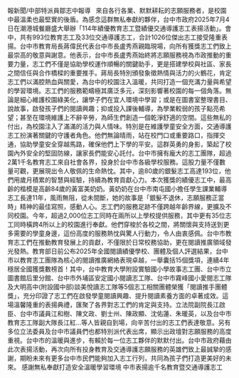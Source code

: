報新聞/中部特派員鄒志中報導   來自各行各業、默默耕耘的志願服務者，是校園中最溫柔也最堅實的後盾。為感念這群無私奉獻的夥伴，台中市政府2025年7月4日在潮港城餐廳盛大舉辦「114年績優教育志工暨績優交通導護志工表揚活動」。會中，共有993位教育志工及33位交通導護志工，合計1026位傑出志工接受隆重表揚。台中市教育局長蔣偉民代表台中市長盧秀燕親臨現場，向所有獲獎志工們致上最崇高的敬意與謝意。他表示，台中市長盧秀燕始終將志願服務視為市政推動的重要力量，志工們不僅是協助學校運作順暢的關鍵助手，更是搭建學校與社區、家長之間信任與合作橋樑的重要推手。蔣局長特別頒發象徵熱情與活力的火鶴花，肯定志工們以滿腔熱血與關愛，為台中的校園注入溫暖，共同打造一個充滿力量與希望的學習環境。志工們的服務範疇極其廣泛多元，深刻影響著校園的每一個角落。無論是細心維護校園綠美化，讓學子們在宜人環境中學習；或是在圖書室整理書目、說故事，啟發孩子們的閱讀興趣；抑或投入課後輔導，為學業較弱的孩子點亮希望；甚至在環境維護上不辭辛勞，為師生們創造一個乾淨舒適的空間。這些無私的付出，為校園注入了滿滿的活力與人情味。特別是在維護學童安全方面，交通導護志工扮演著關鍵的守護者角色。他們無論晴雨，站在校門口或重要路口，指揮交通，協助學童安全穿越馬路，確保他們上下學的平安。這群英勇的身影，築起了校園內外安全的堅固防線，讓家長們能安心託付。台中市擁有龐大的志工團隊，超過2萬1千名教育志工來自社會各界，投身於台中市各級學校服務。這股力量不僅數量可觀，更展現出令人敬佩的生命熱忱。其中，逾80歲的銀髮志工高達193位，他們用歲月積累的智慧與經驗，持續為教育貢獻心力。本次獲獎的績優志工中，最高齡的楷模是高齡84歲的黃富美奶奶。黃奶奶在台中市南屯國小擔任學生課業輔導志工長達11年，風雨無阻，從未間斷，她的故事是「銀髮不退休，志願服務正當時」精神的最佳寫照，感動人心。志工們的服務足跡不僅跨越年齡界線，更擴及不同校園。今年，超過2,000位志工同時在兩所以上學校提供服務，其中更有35位志工同時橫跨4所以上的校園進行奉獻。他們穿梭於各校之間，將關懷與支持送到更多需要的學童身邊，這份高度的服務熱忱與驚人行動力，令人由衷感佩。台中市教育志工們在推動教育發展上的貢獻，不僅限於日常校務協助，更在閱讀推廣領域發光發熱。教育部日前公布2025年全國閱讀績優學校、團體及個人評選結果，台中市以教育志工團隊為核心的閱讀推廣網絡表現卓越，一舉囊括15個獎項，連續4年穩居全國獲獎數榜首！其中，台中教育大學附設實驗國小學故事志工團、台中市立圖書館后里分館、台中市外埔區安定國小閱讀志工隊、台中市霧峰國小愛閱志工隊及大明高中(附設國中部)談美悅讀志工隊等5個志工相關團體榮獲「閱讀推手團體獎」，充分印證了志工們在啟發學童閱讀興趣、提升閱讀素養方面的卓著成效。這場溫馨隆重的表揚典禮，匯聚了各界對志工們的肯定與支持。立法院副院長江啟臣、台中市議員江和樹、陳文政、劉士州、陳政顯、沈佑蓮、朱暖英，以及台中市教育志工隊副大隊長江紅…等人皆親自到場，向辛苦付出的志工們表達敬意。另有多位立法委員及台中市議員們也都特別派代表出席，顯示出政壇對志願服務的高度重視。台中市的溫暖與進步，有賴於每一位志工夥伴的默默付出。台中市政府藉由此次表揚活動，再次向所有投身教育及交通導護志願服務的英雄們致上最誠摯的感謝，期盼未來有更多台中市民們能夠加入志工行列，共同為孩子們打造更美好的未來。 感謝無私奉獻打造安全溫暖學習環境  中市表揚逾千名教育暨交通導護志工 